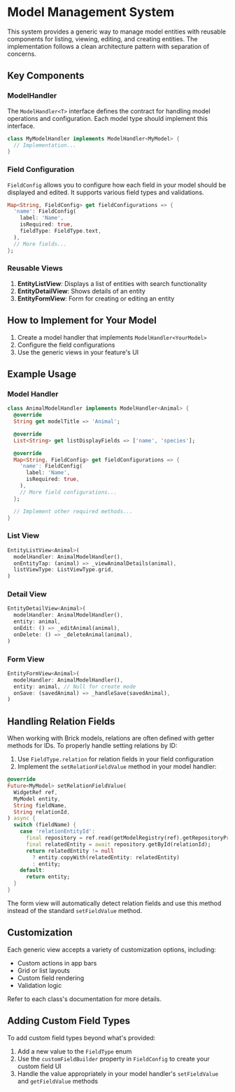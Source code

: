 # Model Management System

This system provides a generic way to manage model entities with reusable components for listing, viewing, editing, and creating entities. The implementation follows a clean architecture pattern with separation of concerns.

## Key Components

### ModelHandler

The `ModelHandler<T>` interface defines the contract for handling model operations and configuration. Each model type should implement this interface.

```dart
class MyModelHandler implements ModelHandler<MyModel> {
  // Implementation...
}
```

### Field Configuration

`FieldConfig` allows you to configure how each field in your model should be displayed and edited. It supports various field types and validations.

```dart
Map<String, FieldConfig> get fieldConfigurations => {
  'name': FieldConfig(
    label: 'Name',
    isRequired: true,
    fieldType: FieldType.text,
  ),
  // More fields...
};
```

### Reusable Views

1. **EntityListView**: Displays a list of entities with search functionality
2. **EntityDetailView**: Shows details of an entity
3. **EntityFormView**: Form for creating or editing an entity

## How to Implement for Your Model

1. Create a model handler that implements `ModelHandler<YourModel>`
2. Configure the field configurations
3. Use the generic views in your feature's UI

## Example Usage

### Model Handler

```dart
class AnimalModelHandler implements ModelHandler<Animal> {
  @override
  String get modelTitle => 'Animal';

  @override
  List<String> get listDisplayFields => ['name', 'species'];

  @override
  Map<String, FieldConfig> get fieldConfigurations => {
    'name': FieldConfig(
      label: 'Name',
      isRequired: true,
    ),
    // More field configurations...
  };

  // Implement other required methods...
}
```

### List View

```dart
EntityListView<Animal>(
  modelHandler: AnimalModelHandler(),
  onEntityTap: (animal) => _viewAnimalDetails(animal),
  listViewType: ListViewType.grid,
)
```

### Detail View

```dart
EntityDetailView<Animal>(
  modelHandler: AnimalModelHandler(),
  entity: animal,
  onEdit: () => _editAnimal(animal),
  onDelete: () => _deleteAnimal(animal),
)
```

### Form View

```dart
EntityFormView<Animal>(
  modelHandler: AnimalModelHandler(),
  entity: animal, // Null for create mode
  onSave: (savedAnimal) => _handleSave(savedAnimal),
)
```

## Handling Relation Fields

When working with Brick models, relations are often defined with getter methods for IDs. To properly handle setting relations by ID:

1. Use `FieldType.relation` for relation fields in your field configuration
2. Implement the `setRelationFieldValue` method in your model handler:

```dart
@override
Future<MyModel> setRelationFieldValue(
  WidgetRef ref,
  MyModel entity,
  String fieldName,
  String relationId,
) async {
  switch (fieldName) {
    case 'relationEntityId':
      final repository = ref.read(getModelRegistry(ref).getRepositoryProvider<RelatedEntity>());
      final relatedEntity = await repository.getById(relationId);
      return relatedEntity != null 
        ? entity.copyWith(relatedEntity: relatedEntity) 
        : entity;
    default:
      return entity;
  }
}
```

The form view will automatically detect relation fields and use this method instead of the standard `setFieldValue` method.

## Customization

Each generic view accepts a variety of customization options, including:

- Custom actions in app bars
- Grid or list layouts
- Custom field rendering
- Validation logic

Refer to each class's documentation for more details.

## Adding Custom Field Types

To add custom field types beyond what's provided:

1. Add a new value to the `FieldType` enum
2. Use the `customFieldBuilder` property in `FieldConfig` to create your custom field UI
3. Handle the value appropriately in your model handler's `setFieldValue` and `getFieldValue` methods 